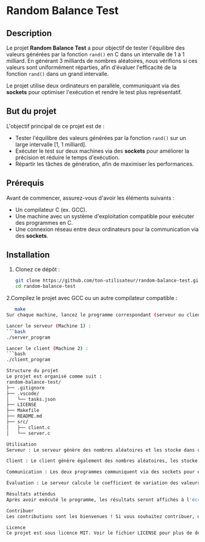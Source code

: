# Random Balance Test

## Description

Le projet **Random Balance Test** a pour objectif de tester l'équilibre des valeurs générées par la fonction `rand()` en C dans un intervalle de 1 à 1 milliard. En générant 3 milliards de nombres aléatoires, nous vérifions si ces valeurs sont uniformément réparties, afin d'évaluer l'efficacité de la fonction `rand()` dans un grand intervalle.

Le projet utilise deux ordinateurs en parallèle, communiquant via des **sockets** pour optimiser l'exécution et rendre le test plus représentatif.

## But du projet

L'objectif principal de ce projet est de :

- Tester l'équilibre des valeurs générées par la fonction `rand()` sur un large intervalle [1, 1 milliard].
- Exécuter le test sur deux machines via des **sockets** pour améliorer la précision et réduire le temps d'exécution.
- Répartir les tâches de génération, afin de maximiser les performances.

## Prérequis

Avant de commencer, assurez-vous d'avoir les éléments suivants :

- Un compilateur C (ex. GCC).
- Une machine avec un système d'exploitation compatible pour exécuter des programmes en C.
- Une connexion réseau entre deux ordinateurs pour la communication via des **sockets**.

## Installation

1. Clonez ce dépôt :

   ```bash
   git clone https://github.com/ton-utilisateur/random-balance-test.git
   cd random-balance-test

2.Compilez le projet avec GCC ou un autre compilateur compatible :
 ```bash
    make
Sur chaque machine, lancez le programme correspondant (serveur ou client).

Lancer le serveur (Machine 1) :
 ```bash
./server_program

Lancer le client (Machine 2) :
 ```bash
./client_program

Structure du projet
Le projet est organisé comme suit :
random-balance-test/
├── .gitignore
├── .vscode/
│   └── tasks.json
├── LICENSE
├── Makefile
├── README.md
├── src/
│   ├── client.c
│   └── server.c

Utilisation
Serveur : Le serveur génère des nombres aléatoires et les stocke dans un tableau partagé. Il attend ensuite les données du client pour les fusionner et calculer le coefficient de variation.

Client : Le client génère également des nombres aléatoires, les stocke dans un tableau partagé, puis envoie ces données au serveur.

Communication : Les deux programmes communiquent via des sockets pour échanger les données générées.

Évaluation : Le serveur calcule le coefficient de variation des valeurs combinées pour déterminer si la distribution est équilibrée.

Résultats attendus
Après avoir exécuté le programme, les résultats seront affichés à l'écran. Les valeurs doivent être réparties de manière relativement uniforme dans l'intervalle de 1 à 1 milliard. Toute distribution irrégulière pourrait indiquer un problème avec la fonction rand().

Contribuer
Les contributions sont les bienvenues ! Si vous souhaitez contribuer, ouvrez une pull request ou signalez des problèmes via les issues.

Licence
Ce projet est sous licence MIT. Voir le fichier LICENSE pour plus de détails.
